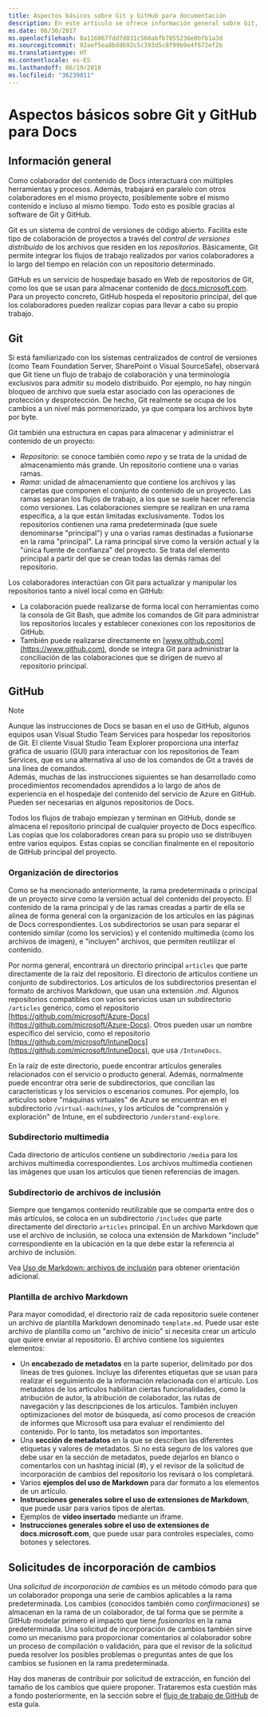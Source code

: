 ```yaml
---
title: Aspectos básicos sobre Git y GitHub para documentación
description: En este artículo se ofrece información general sobre Git, el repositorio GitHub, la organización del contenido y las convenciones de nomenclatura usadas para docs.microsoft.com.
ms.date: 06/30/2017
ms.openlocfilehash: 8a116067fdd7d031c560abfb7055236e0bfb1a3d
ms.sourcegitcommit: 92aef5ea8bdd692c5c393d5c8f99b9e4f672ef2b
ms.translationtype: HT
ms.contentlocale: es-ES
ms.lasthandoff: 06/19/2018
ms.locfileid: "36239811"
---
```

# <a name="git-and-github-essentials-for-docs"></a>Aspectos básicos sobre Git y GitHub para Docs

## <a name="overview"></a>Información general

Como colaborador del contenido de Docs interactuará con múltiples herramientas y procesos. Además, trabajará en paralelo con otros colaboradores en el mismo proyecto, posiblemente sobre el mismo contenido e incluso al mismo tiempo. Todo esto es posible gracias al software de Git y GitHub.

Git es un sistema de control de versiones de código abierto. Facilita este tipo de colaboración de proyectos a través del *control de versiones distribuido* de los archivos que residen en los *repositorios*. Básicamente, Git permite integrar los flujos de trabajo realizados por varios colaboradores a lo largo del tiempo en relación con un repositorio determinado.

GitHub es un servicio de hospedaje basado en Web de repositorios de Git, como los que se usan para almacenar contenido de [docs.microsoft.com](https://docs.microsoft.com). Para un proyecto concreto, GitHub hospeda el repositorio principal, del que los colaboradores pueden realizar copias para llevar a cabo su propio trabajo.

## <a name="git"></a>Git

Si está familiarizado con los sistemas centralizados de control de versiones (como Team Foundation Server, SharePoint o Visual SourceSafe), observará que Git tiene un flujo de trabajo de colaboración y una terminología exclusivos para admitir su modelo distribuido. Por ejemplo, no hay ningún bloqueo de archivo que suela estar asociado con las operaciones de protección y desprotección. De hecho, Git realmente se ocupa de los cambios a un nivel más pormenorizado, ya que compara los archivos byte por byte.

Git también una estructura en capas para almacenar y administrar el contenido de un proyecto:

- *Repositorio*: se conoce también como *repo* y se trata de la unidad de almacenamiento más grande. Un repositorio contiene una o varias ramas.
- *Rama*: unidad de almacenamiento que contiene los archivos y las carpetas que componen el conjunto de contenido de un proyecto. Las ramas separan los flujos de trabajo, a los que se suele hacer referencia como versiones. Las colaboraciones siempre se realizan en una rama específica, a la que están limitadas exclusivamente. Todos los repositorios contienen una rama predeterminada (que suele denominarse "principal") y una o varias ramas destinadas a fusionarse en la rama "principal". La rama principal sirve como la versión actual y la "única fuente de confianza" del proyecto. Se trata del elemento principal a partir del que se crean todas las demás ramas del repositorio.

Los colaboradores interactúan con Git para actualizar y manipular los repositorios tanto a nivel local como en GitHub:

- La colaboración puede realizarse de forma local con herramientas como la consola de Git Bash, que admite los comandos de Git para administrar los repositorios locales y establecer conexiones con los repositorios de GitHub.
- También puede realizarse directamente en [www.github.com](https://www.github.com), donde se integra Git para administrar la conciliación de las colaboraciones que se dirigen de nuevo al repositorio principal.

## <a name="github"></a>GitHub

> [!NOTE]
> Aunque las instrucciones de Docs se basan en el uso de GitHub, algunos equipos usan Visual Studio Team Services para hospedar los repositorios de Git. El cliente Visual Studio Team Explorer proporciona una interfaz gráfica de usuario (GUI) para interactuar con los repositorios de Team Services, que es una alternativa al uso de los comandos de Git a través de una línea de comandos.
> </br>
> Además, muchas de las instrucciones siguientes se han desarrollado como procedimientos recomendados aprendidos a lo largo de años de experiencia en el hospedaje del contenido del servicio de Azure en GitHub. Pueden ser necesarias en algunos repositorios de Docs.

Todos los flujos de trabajo empiezan y terminan en GitHub, donde se almacena el repositorio principal de cualquier proyecto de Docs específico. Las copias que los colaboradores crean para su propio uso se distribuyen entre varios equipos. Estas copias se concilian finalmente en el repositorio de GitHub principal del proyecto.

### <a name="directory-organization"></a>Organización de directorios

Como se ha mencionado anteriormente, la rama predeterminada o principal de un proyecto sirve como la versión actual del contenido del proyecto. El contenido de la rama principal y de las ramas creadas a partir de ella se alinea de forma general con la organización de los artículos en las páginas de Docs correspondientes. Los subdirectorios se usan para separar el contenido similar (como los servicios) y el contenido multimedia (como los archivos de imagen), e "incluyen" archivos, que permiten reutilizar el contenido.

Por norma general, encontrará un directorio principal `articles` que parte directamente de la raíz del repositorio. El directorio de artículos contiene un conjunto de subdirectorios. Los artículos de los subdirectorios presentan el formato de archivos Markdown, que usan una extensión *.md*. Algunos repositorios compatibles con varios servicios usan un subdirectorio `/articles` genérico, como el repositorio [https://github.com/microsoft/Azure-Docs](https://github.com/microsoft/Azure-Docs). Otros pueden usar un nombre específico del servicio, como el repositorio [https://github.com/microsoft/IntuneDocs](https://github.com/microsoft/IntuneDocs), que usa `/IntuneDocs`.

En la raíz de este directorio, puede encontrar artículos generales relacionados con el servicio o producto general. Además, normalmente puede encontrar otra serie de subdirectorios, que concilian las características y los servicios o escenarios comunes. Por ejemplo, los artículos sobre "máquinas virtuales" de Azure se encuentran en el subdirectorio `/virtual-machines`, y los artículos de "comprensión y exploración" de Intune, en el subdirectorio `/understand-explore`.

### <a name="media-subdirectory"></a>Subdirectorio multimedia

Cada directorio de artículos contiene un subdirectorio `/media` para los archivos multimedia correspondientes. Los archivos multimedia contienen las imágenes que usan los artículos que tienen referencias de imagen.

### <a name="includes-subdirectory"></a>Subdirectorio de archivos de inclusión

Siempre que tengamos contenido reutilizable que se comparta entre dos o más artículos, se coloca en un subdirectorio `/includes` que parte directamente del directorio `articles` principal. En un archivo Markdown que use el archivo de inclusión, se coloca una extensión de Markdown "include" correspondiente en la ubicación en la que debe estar la referencia al archivo de inclusión.

Vea [Uso de Markdown: archivos de inclusión](how-to-write-use-markdown.md#includes) para obtener orientación adicional.

### <a name="markdown-file-template"></a>Plantilla de archivo Markdown

Para mayor comodidad, el directorio raíz de cada repositorio suele contener un archivo de plantilla Markdown denominado `template.md`. Puede usar este archivo de plantilla como un "archivo de inicio" si necesita crear un artículo que quiere enviar al repositorio. El archivo contiene los siguientes elementos:

- Un **encabezado de metadatos** en la parte superior, delimitado por dos líneas de tres guiones. Incluye las diferentes etiquetas que se usan para realizar el seguimiento de la información relacionada con el artículo. Los metadatos de los artículos habilitan ciertas funcionalidades, como la atribución de autor, la atribución de colaborador, las rutas de navegación y las descripciones de los artículos. También incluyen optimizaciones del motor de búsqueda, así como procesos de creación de informes que Microsoft usa para evaluar el rendimiento del contenido. Por lo tanto, los metadatos son importantes.
- Una **sección de metadatos** en la que se describen las diferentes etiquetas y valores de metadatos. Si no está seguro de los valores que debe usar en la sección de metadatos, puede dejarlos en blanco o comentarlos con un hashtag inicial (#), y el revisor de la solicitud de incorporación de cambios del repositorio los revisará o los completará.
- Varios **ejemplos del uso de Markdown** para dar formato a los elementos de un artículo.
- **Instrucciones generales sobre el uso de extensiones de Markdown**, que puede usar para varios tipos de alertas.
- Ejemplos de **vídeo insertado** mediante un iframe.
- **Instrucciones generales sobre el uso de extensiones de docs.microsoft.com**, que puede usar para controles especiales, como botones y selectores.

## <a name="pull-requests"></a>Solicitudes de incorporación de cambios

Una *solicitud de incorporación de cambios* es un método cómodo para que un colaborador proponga una serie de cambios aplicables a la rama predeterminada. Los cambios (conocidos también como *confirmaciones*) se almacenan en la rama de un colaborador, de tal forma que se permite a GitHub modelar primero el impacto que tiene *fusionarlos* en la rama predeterminada. Una solicitud de incorporación de cambios también sirve como un mecanismo para proporcionar comentarios al colaborador sobre un proceso de compilación o validación, para que el revisor de la solicitud pueda resolver los posibles problemas o preguntas antes de que los cambios se fusionen en la rama predeterminada.

Hay dos maneras de contribuir por solicitud de extracción, en función del tamaño de los cambios que quiere proponer. Trataremos esta cuestión más a fondo posteriormente, en la sección sobre el [flujo de trabajo de GitHub](how-to-write-workflows-major.md) de esta guía.

<!---- Reference links for Docs landing pages, associated GitHub repositories, and related Forums matrix. ------------------>
<!---- PLEASE INSERT URLS IN ASCENDING SORT ORDER, AND REMOVE LOCALE SEGMENT FROM URLS (that is, en-us) FOR LOCALIZED FORUMS! -->
<!---- NOTE: these links are saved for future use in another/new article; no longer used above in this article --->
[Visual-Studio-Page]:(https://docs.microsoft.com/en-us/visualstudio/index)
[Visual-Studio-Repo-Internal]:(https://github.com/Microsoft/vsdocs)
[Visual-Studio-Repo-External]:(https://github.com/Microsoft/visualstudio-docs)
[Visual-Studio-SO]: (https://stackoverflow.com/search?q=Visual+Studio+2017)
[Dotnet-Page]: https://docs.microsoft.com/dotnet
[Dotnet-Core-Page]: https://docs.microsoft.com/dotnet/articles/welcome
[Dotnet-Core-Repo]: https://github.com/dotnet/docs
[EM-ATA-Land]: https://docs.microsoft.com/advanced-threat-analytics/
[EM-ATA-Repo]: https://github.com/Microsoft/ATADocs
[EM-AzureAD-Land]: https://docs.microsoft.com/active-directory/
[EM-AzureAD-Repo]: https://github.com/Azure/azure-content/tree/master/articles/active-directory/
[EM-AzureRMS-Land]: https://docs.microsoft.com/rights-management/
[EM-AzureRMS-Repo]: https://github.com/Microsoft/Azure-RMSDocs
[EM-Intune-Land]: https://docs.microsoft.com/intune/
[EM-Intune-Repo]: https://github.com/microsoft/intuneDocs
[EM-Land-Page]: https://docs.microsoft.com/enterprise-mobility/
[EM-Land-Repo]: https://github.com/Microsoft/EMDocs/
[EM-MFA-Land]: https://docs.microsoft.com/multi-factor-authentication/
[EM-MFA-Repo]: https://github.com/Azure/azure-content/tree/master/articles/multi-factor-authentication
[EM-MIM-Land]: https://docs.microsoft.com/microsoft-identity-manager/
[EM-MIM-Repo]: https://github.com/Microsoft/MIMDocs
[EM-RemoteApp-Land]: https://docs.microsoft.com/en-us/remoteapp/
[EM-RemoteApp-Repo]: https://github.com/Azure/azure-content/tree/master/articles/remoteapp
[Forum-MSDN-ATA]: https://social.technet.microsoft.com/Forums/en-US/home?forum=mata
[Forum-MSDN-AzureAD]: https://social.msdn.microsoft.com/Forums/en-US/home?forum=WindowsAzureAD
[Forum-MSDN-AzureRMS]: https://social.technet.microsoft.com/Forums/en-US/home?forum=rmsapps%2Crmscloud&filter=alltypes&sort=lastpostdesc
[Forum-MSDN-EM]: https://social.technet.microsoft.com/Forums/en-US/home?sort=relevancedesc&brandIgnore=True&searchTerm=Enterprise+Mobility
[Forum-MSDN-Intune]: https://social.technet.microsoft.com/Forums/en-us/home?category=microsoftintune
[Forum-MSDN-Main]: https://social.msdn.microsoft.com/Forums/home
[Forum-MSDN-MFA]: https://social.msdn.microsoft.com/Forums/en-US/home?forum=windowsazureactiveauthentication
[Forum-MSDN-MIM]: https://social.technet.microsoft.com/Forums/en-US/home?category=identitymanagement
[Forum-MSDN-RemoteApp]: https://social.technet.microsoft.com/Forums/en-US/home?filter=alltypes&brandIgnore=True&sort=relevancedesc&searchTerm=Azure+Remote+or+RemoteApp
[Forum-SO-AzureAD]: https://stackoverflow.com/questions/tagged/azure-active-directory
[Forum-SO-AzureRMS]: https://stackoverflow.com/questions/tagged/rights-management
[Forum-SO-Dotnet]: https://stackoverflow.com/questions/tagged/.net
[Forum-SO-Dotnet-Core]: https://stackoverflow.com/questions/tagged/.net-core
[Forum-SO-Main]: https://stackoverflow.com/tags
[Forum-SO-Intune]: https://stackoverflow.com/questions/tagged/intune
[Forum-SO-MFA]: https://stackoverflow.com/search?q=%5Bazure%5D+multi-factor
[Forum-SO-MIM]: https://stackoverflow.com/search?q=Microsoft+Identity+Manager
[Forum-SO-RemoteApp]: https://stackoverflow.com/questions/tagged/remoteapp
[Forum-TechNet-Main]: https://social.technet.microsoft.com/Forums/home
[Forum-Yammer-AzureRMS]: https://www.yammer.com/AskIPTeam
[Forum-Yammer-Main]: https://www.yammer.com/
